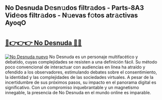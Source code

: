 ## No Desnuda D𝚎sn𝚞dos filtr𝚊dos - Parts-8A3 Vid𝚎os filtr𝚊dos - N𝚞evas f𝚘tos atr𝚊ctivas AyoqO

# <h2><a href="http://mb30r8.tromn.icu/?c=No+Desnuda">🔗👉👉👉 No Desnuda 🔗🔗</a></h2>

[![No Desnuda nuevo](https://i.imgur.com/pEAQMta.gif)](http://mb30r8.tromn.icu/?c=No+Desnuda)
No Desnuda es un personaje multifacético y debatido, cuyas complejidades se resisten a una definición fácil.  Su método poco convencional de interactuar con audiencias en línea ha atraído y ofendido a los observadores, estimulando debates sobre el consentimiento, la identidad y las complejidades de las sociedades virtuales. A pesar de la incertidumbre de sus próximos pasos, su impacto en el panorama digital es significativo. Con un compromiso inquebrantable y un magnetismo innegable, la presencia de No Desnuda en el mundo online es imparable.
